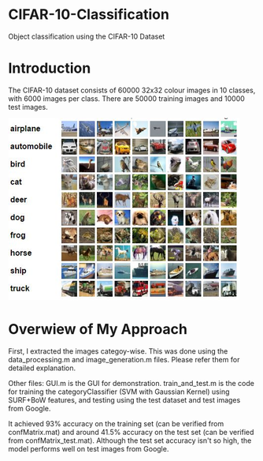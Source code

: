 # CIFAR-10-Classification
Object classification using the CIFAR-10 Dataset

# Introduction
The CIFAR-10 dataset consists of 60000 32x32 colour images in 10 classes, with 6000 images per class. There are 50000 training images and 10000 test images.

![alt tag](https://github.com/My-Machine-Learning-Projects/CIFAR-10-Classification/blob/master/CIFAR-10%20Classes.JPG)

# Overwiew of My Approach
First, I extracted the images categoy-wise. This was done using the data_processing.m and image_generation.m files. Please refer them for detailed explanation.

Other files:
GUI.m is the GUI for demonstration.
train_and_test.m is the code for training the categoryClassifier (SVM with Gaussian Kernel) using SURF+BoW features, and testing using the test dataset and test images from Google.

It achieved 93% accuracy on the training set (can be verified from confMatrix.mat) and around 41.5% accuracy on the test set (can be verified from confMatrix_test.mat). Although the test set accuracy isn't so high, the model performs well on test images from Google.
